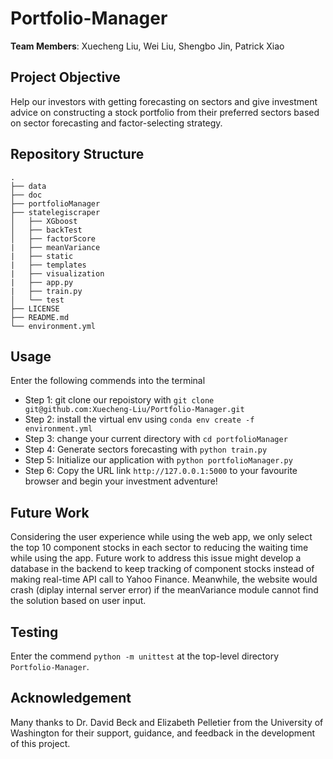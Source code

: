 # Portfolio-Manager
**Team Members**: Xuecheng Liu, Wei Liu, Shengbo Jin, Patrick Xiao

## Project Objective
Help our investors with getting forecasting on sectors and give investment advice on constructing a stock portfolio from their preferred sectors based on sector forecasting and factor-selecting strategy.

## Repository Structure
 ```
.
├── data
├── doc
├── portfolioManager
├── statelegiscraper
│   ├── XGboost
│   ├── backTest
│   ├── factorScore
|   ├── meanVariance
|   ├── static
|   ├── templates
|   ├── visualization
|   ├── app.py
|   ├── train.py
│   └── test
├── LICENSE
├── README.md
└── environment.yml
 ```

## Usage
Enter the following commends into the terminal <br>
- Step 1: git clone our repoistory with `git clone git@github.com:Xuecheng-Liu/Portfolio-Manager.git`<br>
- Step 2: install the virtual env using `conda env create -f environment.yml` <br>
- Step 3: change your current directory with `cd portfolioManager` <br>
- Step 4: Generate sectors forecasting with `python train.py` <br>
- Step 5: Initialize our application with `python portfolioManager.py` <br>
- Step 6: Copy the URL link `http://127.0.0.1:5000` to your favourite browser and begin your investment adventure!

## Future Work
Considering the user experience while using the web app, we only select the top 10 component stocks in each sector to reducing the waiting time while using the app. Future work to address this issue might develop a database in the backend to keep tracking of component stocks instead of making real-time API call to Yahoo Finance.
Meanwhile, the website would crash (diplay internal server error) if the meanVariance module cannot find the solution based on user input.

## Testing
Enter the commend `python -m unittest` at the top-level directory `Portfolio-Manager`.

## Acknowledgement
Many thanks to Dr. David Beck and Elizabeth Pelletier from the University of Washington for their support, guidance, and feedback in the development of this project.
